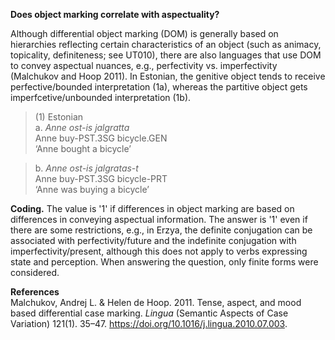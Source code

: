 **Does object marking correlate with aspectuality?**

Although differential object marking (DOM) is generally based on hierarchies reflecting certain characteristics of an object (such as animacy, topicality, definiteness; see UT010), there are also languages that use DOM to convey aspectual nuances, e.g., perfectivity vs. imperfectivity (Malchukov and Hoop 2011). In Estonian, the genitive object tends to receive perfective/bounded interpretation (1a), whereas the partitive object gets imperfcetive/unbounded interpretation (1b). 

>(1) Estonian<br/>
>a.  *Anne ost-is jalgratta*<br/>
>    Anne buy-PST.3SG  bicycle.GEN<br/>
>    ‘Anne bought a bicycle’

>b.  *Anne ost-is jalgratas-t*<br/>
>    Anne buy-PST.3SG  bicycle-PRT<br/>
>    ‘Anne was buying a bicycle’<br/>

**Coding.** The value is '1' if differences in object marking are based on differences in conveying aspectual information. The answer is '1' even if there are some restrictions, e.g., in Erzya, the definite conjugation can be associated with perfectivity/future and the indefinite conjugation with imperfectivity/present, although this does not apply to verbs expressing state and perception. When answering the question, only finite forms were considered.

**References**<br/>
Malchukov, Andrej L. & Helen de Hoop. 2011. Tense, aspect, and mood based differential case marking. *Lingua* (Semantic Aspects of Case Variation) 121(1). 35–47. https://doi.org/10.1016/j.lingua.2010.07.003.
